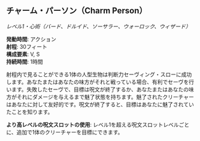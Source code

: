 ## チャーム・パーソン（Charm Person）
*レベル1・心術（バード、ドルイド、ソーサラー、ウォーロック、ウィザード）*

**発動時間**: アクション  
**射程**: 30フィート  
**構成要素**: V, S  
**持続時間**: 1時間

射程内で見ることができる1体の人型生物は判断力セーヴィング・スローに成功します。あなたまたはあなたの味方がそれと戦っている場合、有利でセーヴを行います。失敗したセーヴで、目標は呪文が終了するか、あなたまたはあなたの味方がそれにダメージを与えるまで魅了状態を持ちます。魅了されたクリーチャーはあなたに対して友好的です。呪文が終了すると、目標はあなたに魅了されていたことを知ります。

**より高レベルの呪文スロットの使用**: レベル1を超える呪文スロットレベルごとに、追加で1体のクリーチャーを目標にできます。
